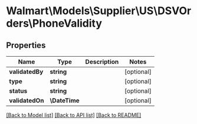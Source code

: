 # Walmart\Models\Supplier\US\DSVOrders\PhoneValidity

## Properties

Name | Type | Description | Notes
------------ | ------------- | ------------- | -------------
**validatedBy** | **string** |  | [optional]
**type** | **string** |  | [optional]
**status** | **string** |  | [optional]
**validatedOn** | **\DateTime** |  | [optional]


[[Back to Model list]](./) [[Back to API list]](../../../../../README.md#supported-apis) [[Back to README]](../../../../../README.md)
